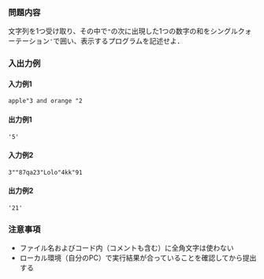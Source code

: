 ### 問題内容
文字列を1つ受け取り、その中で`"`の次に出現した1つの数字の和をシングルクォーテーション`'`で囲い、表示するプログラムを記述せよ．


### 入出力例
#### 入力例1
```
apple"3 and orange "2
```

#### 出力例1
```
'5'
```

#### 入力例2
```
3""87qa23"Lolo"4kk"91
```
#### 出力例2
```
'21'
```


### 注意事項

- ファイル名およびコード内（コメントも含む）に全角文字は使わない  
- ローカル環境（自分のPC）で実行結果が合っていることを確認してから提出する
